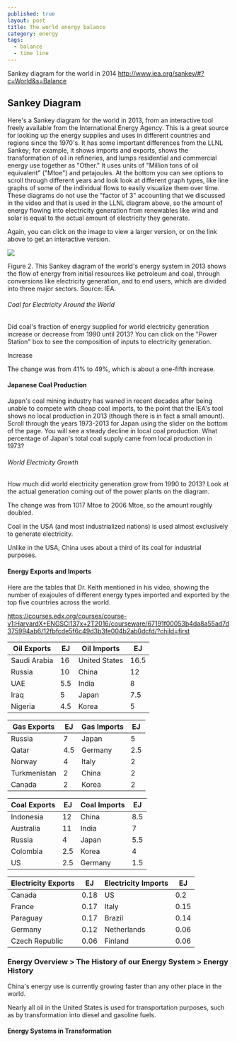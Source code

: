 ```yaml
---
published: true
layout: post
title: The world energy balance
category: energy
tags:
  - balance
  - time line
---
```

Sankey diagram for the world in 2014
http://www.iea.org/sankey/#?c=World&s=Balance

## Sankey Diagram 

Here's a Sankey diagram for the world in 2013, from an interactive tool freely available from the International Energy Agency. This is a great source for looking up the energy supplies and uses in different countries and regions since the 1970's. It has some important differences from the LLNL Sankey; for example, it shows imports and exports, shows the transformation of oil in refineries, and lumps residential and commercial energy use together as "Other." It uses units of "Million tons of oil equivalent" ("Mtoe") and petajoules. At the bottom you can see options to scroll through different years and look look at different graph types, like line graphs of some of the individual flows to easily visualize them over time. These diagrams do not use the "factor of 3" accounting that we discussed in the video and that is used in the LLNL diagram above, so the amount of energy flowing into electricity generation from renewables like wind and solar is equal to the actual amount of electricity they generate.

Again, you can click on the image to view a larger version, or on the link above to get an interactive version.





![](https://d37djvu3ytnwxt.cloudfront.net/assets/courseware/v1/579e4812b1d375ca1632f36c0f8f05df/asset-v1:HarvardX+ENGSCI137x+2T2016+type@asset+block/World_Sankey_2013_Balance.png)



Figure 2. This Sankey diagram of the world's energy system in 2013 shows the flow of energy from initial resources like petroleum and coal, through conversions like electricity generation, and to end users, which are divided into three major sectors. Source: IEA.



###### Coal for Electricity Around the World

Did coal's fraction of energy supplied for world electricity generation increase or decrease from 1990 until 2013? You can click on the "Power Station" box to see the composition of inputs to electricity generation.

Increase


The change was from 41% to 49%, which is about a one-fifth increase.


#### Japanese Coal Production

Japan's coal mining industry has waned in recent decades after being unable to compete with cheap coal imports, to the point that the IEA's tool shows no local production in 2013 (though there is in fact a small amount). Scroll through the years 1973-2013 for Japan using the slider on the bottom of the page. You will see a steady decline in local coal production. What percentage of Japan's total coal supply came from local production in 1973?
 

###### World Electricity Growth

How much did world electricity generation grow from 1990 to 2013? Look at the actual generation coming out of the power plants on the diagram.

The change was from 1017 Mtoe to 2006 Mtoe, so the amount roughly doubled.




Coal in the USA (and most industrialized nations) is used almost exclusively to generate electricity.

Unlike in the USA, China uses about a third of its coal for industrial purposes.



#### Energy Exports and Imports

Here are the tables that Dr. Keith mentioned in his video, showing the number of exajoules of different energy types imported and exported by the top five countries across the world.

https://courses.edx.org/courses/course-v1:HarvardX+ENGSCI137x+2T2016/courseware/67191f00053b4da8a55ad7d375994ab6/12fbfcde5f6c49d3b3fe004b2ab0dcfd/?child=first



| Oil Exports         | EJ   | Oil Imports         | EJ   |
|---------------------|------|---------------------|------|
| Saudi Arabia        | 16   | United States       | 16.5 |
| Russia              | 10   | China               | 12   |
| UAE                 | 5.5  | India               | 8    |
| Iraq                | 5    | Japan               | 7.5  |
| Nigeria             | 4.5  | Korea               | 5    |


| Gas Exports         | EJ   | Gas Imports         | EJ   |
|---------------------|------|---------------------|------|
| Russia              | 7    | Japan               | 5    |
| Qatar               | 4.5  | Germany             | 2.5  |
| Norway              | 4    | Italy               | 2    |
| Turkmenistan        | 2    | China               | 2    |
| Canada              | 2    | Korea               | 2    |


| Coal Exports        | EJ   | Coal Imports        | EJ   |
|---------------------|------|---------------------|------|
| Indonesia           | 12   | China               | 8.5  |
| Australia           | 11   | India               | 7    |
| Russia              | 4    | Japan               | 5.5  |
| Colombia            | 2.5  | Korea               | 4    |
| US                  | 2.5  | Germany             | 1.5  |

| Electricity Exports | EJ   | Electricity Imports | EJ   |
|---------------------|------|---------------------|------|
| Canada              | 0.18 | US                  | 0.2  |
| France              | 0.17 | Italy               | 0.15 |
| Paraguay            | 0.17 | Brazil              | 0.14 |
| Germany             | 0.12 | Netherlands         | 0.06 |
| Czech Republic      | 0.06 | Finland             | 0.06 |



### Energy Overview > The History of our Energy System > Energy History

China's energy use is currently growing faster than any other place in the world.

Nearly all oil in the United States is used for transportation purposes, such as by transformation into diesel and gasoline fuels.


#### Energy Systems in Transformation
